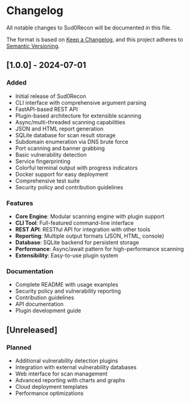 # Changelog

All notable changes to Sud0Recon will be documented in this file.

The format is based on [Keep a Changelog](https://keepachangelog.com/en/1.0.0/),
and this project adheres to [Semantic Versioning](https://semver.org/spec/v2.0.0.html).

## [1.0.0] - 2024-07-01

### Added
- Initial release of Sud0Recon
- CLI interface with comprehensive argument parsing
- FastAPI-based REST API
- Plugin-based architecture for extensible scanning
- Async/multi-threaded scanning capabilities
- JSON and HTML report generation
- SQLite database for scan result storage
- Subdomain enumeration via DNS brute force
- Port scanning and banner grabbing
- Basic vulnerability detection
- Service fingerprinting
- Colorful terminal output with progress indicators
- Docker support for easy deployment
- Comprehensive test suite
- Security policy and contribution guidelines

### Features
- **Core Engine**: Modular scanning engine with plugin support
- **CLI Tool**: Full-featured command-line interface
- **REST API**: RESTful API for integration with other tools
- **Reporting**: Multiple output formats (JSON, HTML, console)
- **Database**: SQLite backend for persistent storage
- **Performance**: Async/await pattern for high-performance scanning
- **Extensibility**: Easy-to-use plugin system

### Documentation
- Complete README with usage examples
- Security policy and vulnerability reporting
- Contribution guidelines
- API documentation
- Plugin development guide

## [Unreleased]

### Planned
- Additional vulnerability detection plugins
- Integration with external vulnerability databases
- Web interface for scan management
- Advanced reporting with charts and graphs
- Cloud deployment templates
- Performance optimizations
